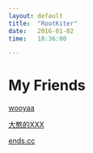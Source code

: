 ```yaml
---
layout: default
title:  "RootKiter"
date:   2016-01-02
time:   18:36:00

---
```



<h1> My Friends </h1>

[wooyaa](http://wooyaa.me)

[ 大憨的XXX ](http://kechuandai.net/)

[ ends.cc ](http://ends.cc)
